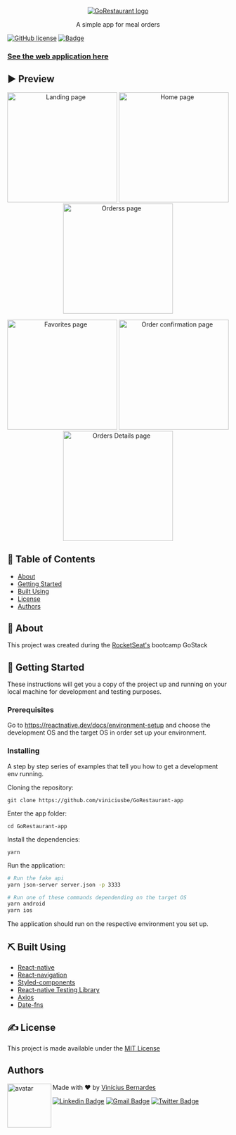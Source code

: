 <p align="center">
  <a href="https://github.com/viniciusbe/GoRestaurant-app/blob/master/.github/gorest.png" rel="noopener">
 <img src="https://github.com/viniciusbe/GoRestaurant-app/blob/master/.github/gorest.png" alt="GoRestaurant logo"></a>
</p>


<p align="center"> A simple app for meal orders
</p>

[![GitHub license](https://img.shields.io/github/license/viniciusbe/GoRestaurant-app?color=%23C72828)](https://github.com/viniciusbe/GoRestaurant-app/blob/master/LICENSE) 
[![Badge](https://img.shields.io/badge/made%20by-Vin%C3%ADcius%20Bernardes-%23C72828)](https://github.com/viniciusbe) 
 
 
### [See the web application here](https://github.com/viniciusbe/GoRestaurant-web) 

## ▶ Preview


<p align="center">
  <a href="https://github.com/viniciusbe/GoRestaurant-app/blob/master/.github/Screenshot_1613828797.png">
    <img width="250" src="https://github.com/viniciusbe/GoRestaurant-app/blob/master/.github/Screenshot_1613828797.png" title="Landing page" /></a>
    
  <a href="https://github.com/viniciusbe/GoRestaurant-app/blob/master/.github/Screenshot_1613828825.png">
    <img width="250" src="https://github.com/viniciusbe/GoRestaurant-app/blob/master/.github/Screenshot_1613828825.png" title="Home page" /></a>
    
  <a href="https://github.com/viniciusbe/GoRestaurant-app/blob/master/.github/Screenshot_1613828828.png">
    <img width="250" src="https://github.com/viniciusbe/GoRestaurant-app/blob/master/.github/Screenshot_1613828828.png" title="Orderss page" /></a>
</p>

<p align="center">
  <a href="https://github.com/viniciusbe/GoRestaurant-app/blob/master/.github/Screenshot_1613828831.png">
    <img width="250" src="https://github.com/viniciusbe/GoRestaurant-app/blob/master/.github/Screenshot_1613828831.png" title="Favorites page" /></a>
    
  <a href="https://github.com/viniciusbe/GoRestaurant-app/blob/master/.github/Screenshot_1613828864.png">
    <img width="250" src="https://github.com/viniciusbe/GoRestaurant-app/blob/master/.github/Screenshot_1613828864.png" title="Order confirmation page" /></a>
    
  <a href="https://github.com/viniciusbe/GoRestaurant-app/blob/master/.github/Screenshot_1613828845.png">
    <img width="250" src="https://github.com/viniciusbe/GoRestaurant-app/blob/master/.github/Screenshot_1613828845.png" title="Orders Details page" /></a>
</p>


## 📝 Table of Contents

- [About](#about)
- [Getting Started](#getting_started)
- [Built Using](#built_using)
- [License](#license)
- [Authors](#authors)

## 🧐 About <a name = "about"></a>

This project was created during the [RocketSeat's](https://rocketseat.com.br/) bootcamp GoStack

## 🏁 Getting Started <a name = "getting_started"></a>

These instructions will get you a copy of the project up and running on your local machine for development and testing purposes.

### Prerequisites

Go to https://reactnative.dev/docs/environment-setup and choose the development OS and the target OS in order set up your environment.

### Installing

A step by step series of examples that tell you how to get a development env running.

Cloning the repository:

```
git clone https://github.com/viniciusbe/GoRestaurant-app
```

Enter the app folder:

```
cd GoRestaurant-app
```

Install the dependencies:

```
yarn
```

Run the application:

```bash
# Run the fake api
yarn json-server server.json -p 3333

# Run one of these commands dependending on the target OS
yarn android
yarn ios
```

The application should run on the respective environment you set up. 

## ⛏️ Built Using <a name = "built_using"></a>

- [React-native](https://reactnative.dev/)
- [React-navigation](https://reactnavigation.org/)
- [Styled-components](https://styled-components.com/)
- [React-native Testing Library](https://testing-library.com/docs/react-native-testing-library/intro/)
- [Axios](https://github.com/axios/axios)
- [Date-fns](https://date-fns.org/)

## ✍️ License <a name = "license"></a>

This project is made available under the [MIT License](https://github.com/viniciusbe/GoRestaurant-app/blob/master/LICENSE)


## Authors <a name = "license"></a> <a name="authors"></a>

<a href="https://github.com/viniciusbe">
  
 <img align="left" width="100" height="100" src="https://avatars.githubusercontent.com/u/61849613?s=460&u=246f8dbe8afcc6dec5999d2a6243121bcd4922be&v=4" alt="avatar"/>

</a>

Made with ❤ by [Vinícius Bernardes](https://github.com/viniciusbe)

[![Linkedin Badge](https://img.shields.io/badge/-LinkedIn-blue?style=flat-square&logo=Linkedin&logoColor=white)](https://www.linkedin.com/in/vinicius-bernardes-santos/)
[![Gmail Badge](https://img.shields.io/badge/-vinicius@vibesa.online-d14836?style=flat-square&logo=Gmail&logoColor=white)](mailto:vinicius@vibesa.online)
[![Twitter Badge](https://img.shields.io/twitter/url?label=Twitter&style=social&url=https%3A%2F%2Ftwitter.com%2FViniciusbern7)](https://twitter.com/Viniciusbern7)
